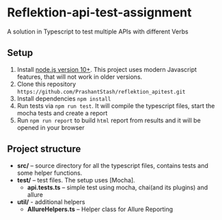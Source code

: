 # Reflektion-api-test-assignment
A solution in Typescript to test multiple APIs with different Verbs

## Setup

1. Install [node.js version 10+](https://nodejs.org/). This project uses modern Javascript features, that will not work in older versions.
2. Clone this repository `https://github.com/PrashantStash/reflektion_apitest.git`
3. Install dependencies `npm install`
4. Run tests via `npm run test`. It will compile the typescript files, start the mocha tests and create a report
5. Run `npm run report` to build `html` report from results and it will be opened in your browser

## Project structure

* **src/** – source directory for all the typescript files, contains tests and some helper functions.
* **test/** – test files. The setup uses [Mocha].
    * **api.tests.ts** – simple test using mocha, chai(and its plugins) and allure
* **util/** - additional helpers
    * **AllureHelpers.ts** – Helper class for Allure Reporting
